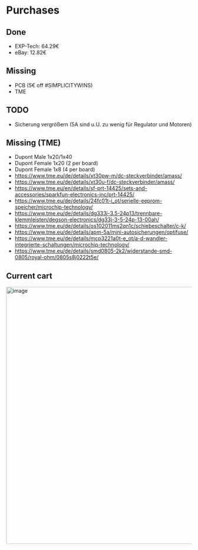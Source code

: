 # Purchases

## Done
- EXP-Tech: 64.29€
- eBay: 12.82€

## Missing
- PCB (5€ off #SIMPLICITYWINS)
- TME

## TODO
- Sicherung vergrößern (5A sind u.U. zu wenig für Regulator und Motoren)

## Missing (TME)
- Dupont Male 1x20/1x40
- Dupont Female 1x20 (2 per board)
- Dupont Female 1x8 (4 per board)
- https://www.tme.eu/de/details/xt30pw-m/dc-steckverbinder/amass/
- https://www.tme.eu/de/details/xt30u-f/dc-steckverbinder/amass/
- https://www.tme.eu/en/details/sf-prt-14425/sets-and-accessories/sparkfun-electronics-inc/prt-14425/
- https://www.tme.eu/de/details/24fc01t-i_ot/serielle-eeprom-speicher/microchip-technology/
- https://www.tme.eu/de/details/dg333j-3.5-24p13/trennbare-klemmleisten/degson-electronics/dg33j-3-5-24p-13-00ah/
- https://www.tme.eu/de/details/os102011ms2qn1c/schiebeschalter/c-k/
- https://www.tme.eu/de/details/apm-5a/mini-autosicherungen/optifuse/
- https://www.tme.eu/de/details/mcp3221a0t-e_ot/a-d-wandler-integrierte-schaltungen/microchip-technology/
- https://www.tme.eu/de/details/smd0805-2k2/widerstande-smd-0805/royal-ohm/0805s8j0222t5e/

## Current cart

<img width="697" alt="image" src="https://user-images.githubusercontent.com/2276327/194333828-5181a111-8cbd-4a64-b68c-9ec26e856271.png">
